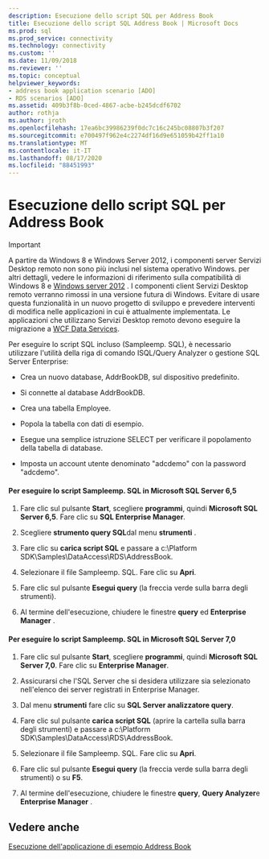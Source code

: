 ```yaml
---
description: Esecuzione dello script SQL per Address Book
title: Esecuzione dello script SQL Address Book | Microsoft Docs
ms.prod: sql
ms.prod_service: connectivity
ms.technology: connectivity
ms.custom: ''
ms.date: 11/09/2018
ms.reviewer: ''
ms.topic: conceptual
helpviewer_keywords:
- address book application scenario [ADO]
- RDS scenarios [ADO]
ms.assetid: 409b3f8b-0ced-4867-acbe-b245dcdf6702
author: rothja
ms.author: jroth
ms.openlocfilehash: 17ea6bc39986239f0dc7c16c245bc08807b3f207
ms.sourcegitcommit: e700497f962e4c2274df16d9e651059b42ff1a10
ms.translationtype: MT
ms.contentlocale: it-IT
ms.lasthandoff: 08/17/2020
ms.locfileid: "88451993"
---
```

# <a name="running-the-address-book-sql-script"></a>Esecuzione dello script SQL per Address Book
> [!IMPORTANT]
>  A partire da Windows 8 e Windows Server 2012, i componenti server Servizi Desktop remoto non sono più inclusi nel sistema operativo Windows. per altri dettagli, vedere le informazioni di riferimento sulla compatibilità di Windows 8 e [Windows server 2012](https://www.microsoft.com/download/details.aspx?id=27416) . I componenti client Servizi Desktop remoto verranno rimossi in una versione futura di Windows. Evitare di usare questa funzionalità in un nuovo progetto di sviluppo e prevedere interventi di modifica nelle applicazioni in cui è attualmente implementata. Le applicazioni che utilizzano Servizi Desktop remoto devono eseguire la migrazione a [WCF Data Services](https://go.microsoft.com/fwlink/?LinkId=199565).  
  
 Per eseguire lo script SQL incluso (Sampleemp. SQL), è necessario utilizzare l'utilità della riga di comando ISQL/Query Analyzer o gestione SQL Server Enterprise:  
  
-   Crea un nuovo database, AddrBookDB, sul dispositivo predefinito.  
  
-   Si connette al database AddrBookDB.  
  
-   Crea una tabella Employee.  
  
-   Popola la tabella con dati di esempio.  
  
-   Esegue una semplice istruzione SELECT per verificare il popolamento della tabella di database.  
  
-   Imposta un account utente denominato "adcdemo" con la password "adcdemo".  
  
#### <a name="to-run-the-sampleempsql-script-in-microsoft-sql-server-65"></a>Per eseguire lo script Sampleemp. SQL in Microsoft SQL Server 6,5  
  
1.  Fare clic sul pulsante **Start**, scegliere **programmi**, quindi **Microsoft SQL Server 6,5**. Fare clic su **SQL Enterprise Manager**.  
  
2.  Scegliere **strumento query SQL**dal menu **strumenti** .  
  
3.  Fare clic su **carica script SQL** e passare a c:\Platform SDK\Samples\DataAccess\RDS\AddressBook.  
  
4.  Selezionare il file Sampleemp. SQL. Fare clic su **Apri**.  
  
5.  Fare clic sul pulsante **Esegui query** (la freccia verde sulla barra degli strumenti).  
  
6.  Al termine dell'esecuzione, chiudere le finestre **query** ed **Enterprise Manager** .  
  
#### <a name="to-run-the-sampleempsql-script-in-microsoft-sql-server-70"></a>Per eseguire lo script Sampleemp. SQL in Microsoft SQL Server 7,0  
  
1.  Fare clic sul pulsante **Start**, scegliere **programmi**, quindi **Microsoft SQL Server 7,0**. Fare clic su **Enterprise Manager**.  
  
2.  Assicurarsi che l'SQL Server che si desidera utilizzare sia selezionato nell'elenco dei server registrati in Enterprise Manager.  
  
3.  Dal menu **strumenti** fare clic su **SQL Server analizzatore query**.  
  
4.  Fare clic sul pulsante **carica script SQL** (aprire la cartella sulla barra degli strumenti) e passare a c:\Platform SDK\Samples\DataAccess\RDS\AddressBook.  
  
5.  Selezionare il file Sampleemp. SQL. Fare clic su **Apri**.  
  
6.  Fare clic sul pulsante **Esegui query** (la freccia verde sulla barra degli strumenti) o su **F5**.  
  
7.  Al termine dell'esecuzione, chiudere le finestre **query**, **Query Analyzer**e **Enterprise Manager** .  
  
## <a name="see-also"></a>Vedere anche  
 [Esecuzione dell'applicazione di esempio Address Book](../../../ado/guide/remote-data-service/running-the-address-book-sample-application.md)


